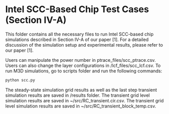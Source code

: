 # Intel SCC-Based Chip Test Cases (Section IV-A)
This folder contains all the necessary files to run Intel SCC-based chip simulations described in Section IV-A of our paper [1].
For a detailed discussion of the simulation setup and experimental results, please refer to our paper [1].

Users can manipulate the power number in ptrace_files/scc_ptrace.csv. 
Users can also change the layer configurations in /lcf_files/scc_lcf.csv.
To run M3D simulations, go to scripts folder and run the following commands:

```python
python scc.py
```

The steady-state simulation grid results as well as the last step transient simulation results are saved in /results folder.
The transient grid level simulation results are saved in ~/src/RC_transient.cir.csv. 
The transient grid level simulation results are saved in ~/src/RC_transient_block_temp.csv. 
